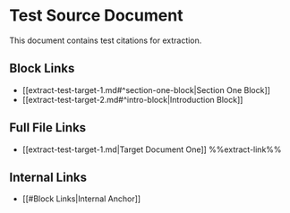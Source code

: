 # Test Source Document

This document contains test citations for extraction.

## Block Links
- [[extract-test-target-1.md#^section-one-block|Section One Block]]
- [[extract-test-target-2.md#^intro-block|Introduction Block]]

## Full File Links
- [[extract-test-target-1.md|Target Document One]] %%extract-link%%

## Internal Links
- [[#Block Links|Internal Anchor]]
